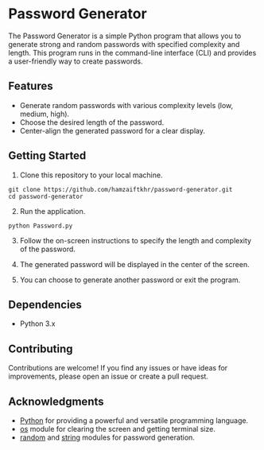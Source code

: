 # Password Generator

The Password Generator is a simple Python program that allows you to generate strong and random passwords with specified complexity and length. This program runs in the command-line interface (CLI) and provides a user-friendly way to create passwords.

## Features

- Generate random passwords with various complexity levels (low, medium, high).
- Choose the desired length of the password.
- Center-align the generated password for a clear display.

## Getting Started

1. Clone this repository to your local machine.

```shell
git clone https://github.com/hamzaiftkhr/password-generator.git
cd password-generator
```

2. Run the application.

```shell
python Password.py
```

3. Follow the on-screen instructions to specify the length and complexity of the password.

4. The generated password will be displayed in the center of the screen.

5. You can choose to generate another password or exit the program.

## Dependencies

- Python 3.x

## Contributing

Contributions are welcome! If you find any issues or have ideas for improvements, please open an issue or create a pull request.

## Acknowledgments

- [Python](https://www.python.org/) for providing a powerful and versatile programming language.
- [os](https://docs.python.org/3/library/os.html) module for clearing the screen and getting terminal size.
- [random](https://docs.python.org/3/library/random.html) and [string](https://docs.python.org/3/library/string.html) modules for password generation.
